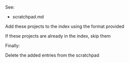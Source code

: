 See:

- scratchpad.md

Add these projects to the index using the format provided

If these projects are already in the index, skip them

Finally:

Delete the added entries from the scratchpad